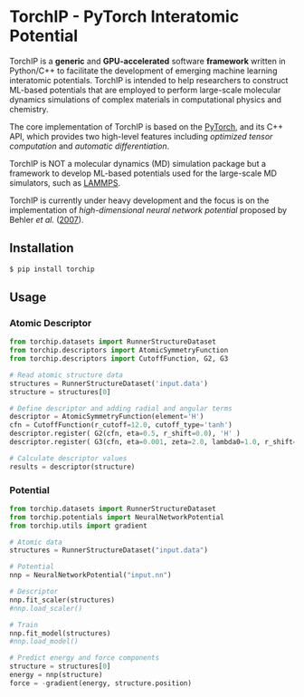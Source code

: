 <!-- # TorchIP - A Framework for Machine Learning Interatomic Potential Development -->
# TorchIP - PyTorch Interatomic Potential

<!-- 
╭━━━━╮╱╱╱╱╱╱╭╮╱╭━━┳━━━╮ \
┃╭╮╭╮┃╱╱╱╱╱╱┃┃╱╰┫┣┫╭━╮┃ \
╰╯┃┃┣┻━┳━┳━━┫╰━╮┃┃┃╰━╯┃ \
╱╱┃┃┃╭╮┃╭┫╭━┫╭╮┃┃┃┃╭━━╯ \
╱╱┃┃┃╰╯┃┃┃╰━┫┃┃┣┫┣┫┃    \
╱╱╰╯╰━━┻╯╰━━┻╯╰┻━━┻╯    
 -->

<!-- <img src="./docs/images/logo.png" alt="NNP" width="300"/> -->

<!-- ## What is it? -->
TorchIP is a __generic__ and __GPU-accelerated__ software __framework__ written in Python/C++ to facilitate the development of emerging machine learning interatomic potentials. 
TorchIP is intended to help researchers to construct ML-based potentials that are employed to perform large-scale molecular dynamics simulations of complex materials in computational physics and chemistry.

The core implementation of TorchIP is based on the [PyTorch](https://github.com/pytorch/pytorch), and its C++ API, which provides two high-level features including _optimized tensor computation_ and _automatic differentiation_.

<!--  -->
TorchIP is NOT a molecular dynamics (MD) simulation package but a framework to develop ML-based potentials used for the large-scale MD simulators, such as [LAMMPS](https://github.com/lammps/lammps).

<!--  -->
TorchIP is currently under heavy development and the focus is on the implementation of _high-dimensional neural network potential_ proposed by Behler _et al._ ([2007](https://journals.aps.org/prl/abstract/10.1103/PhysRevLett.98.146401)).

## Installation
```bash
$ pip install torchip
```

## Usage
### Atomic Descriptor
```python
from torchip.datasets import RunnerStructureDataset
from torchip.descriptors import AtomicSymmetryFunction  
from torchip.descriptors import CutoffFunction, G2, G3

# Read atomic structure data
structures = RunnerStructureDataset('input.data')
structure = structures[0]

# Define descriptor and adding radial and angular terms
descriptor = AtomicSymmetryFunction(element='H')
cfn = CutoffFunction(r_cutoff=12.0, cutoff_type='tanh')
descriptor.register( G2(cfn, eta=0.5, r_shift=0.0), 'H' )
descriptor.register( G3(cfn, eta=0.001, zeta=2.0, lambda0=1.0, r_shift=12.0), 'H', 'O' )

# Calculate descriptor values
results = descriptor(structure)
```

### Potential
```python
from torchip.datasets import RunnerStructureDataset
from torchip.potentials import NeuralNetworkPotential
from torchip.utils import gradient

# Atomic data
structures = RunnerStructureDataset("input.data")

# Potential
nnp = NeuralNetworkPotential("input.nn")

# Descriptor
nnp.fit_scaler(structures)
#nnp.load_scaler()

# Train 
nnp.fit_model(structures)
#nnp.load_model()

# Predict energy and force components
structure = structures[0]
energy = nnp(structure)
force = -gradient(energy, structure.position)
```



